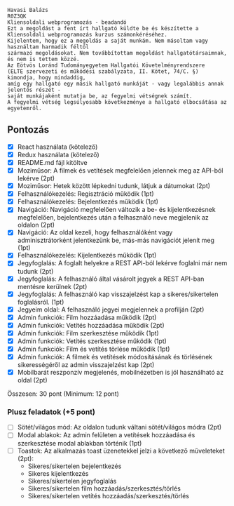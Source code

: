 ```
Havasi Balázs
R0Z3QK
Kliensoldali webprogramozás - beadandó
Ezt a megoldást a fent írt hallgató küldte be és készítette a Kliensoldali webprogramozás kurzus számonkéréséhez.
Kijelentem, hogy ez a megoldás a saját munkám. Nem másoltam vagy használtam harmadik féltől
származó megoldásokat. Nem továbbítottam megoldást hallgatótársaimnak, és nem is tettem közzé.
Az Eötvös Loránd Tudományegyetem Hallgatói Követelményrendszere
(ELTE szervezeti és működési szabályzata, II. Kötet, 74/C. §) kimondja, hogy mindaddig,
amíg egy hallgató egy másik hallgató munkáját - vagy legalábbis annak jelentős részét -
saját munkájaként mutatja be, az fegyelmi vétségnek számít.
A fegyelmi vétség legsúlyosabb következménye a hallgató elbocsátása az egyetemről.
```
## Pontozás

- [X] React használata (kötelező)
- [X] Redux használata (kötelező)
- [X] README.md fájl kitöltve
- [X] Moziműsor: A filmek és vetítések megfelelően jelennek meg az API-ból lekérve (2pt)
- [X] Moziműsor: Hetek között lépkedni tudunk, látjuk a dátumokat (2pt)
- [X] Felhasználókezelés: Regisztráció működik (1pt)
- [X] Felhasználókezelés: Bejelentkezés működik (1pt)
- [X] Navigáció: Navigáció megfelelően változik a be- és kijelentkezésnek megfelelően, bejelentkezés után a felhasználó neve megjelenik az oldalon (2pt)
- [X] Navigáció: Az oldal kezeli, hogy felhasználóként vagy adminisztrátorként jelentkezünk be, más-más navigációt jelenít meg (1pt)
- [X] Felhasználókezelés: Kijelentkezés működik (1pt)
- [X] Jegyfoglalás: A foglalt helyekre a REST API-ból lekérve foglalni már nem tudunk (2pt)
- [X] Jegyfoglalás: A felhasználó által vásárolt jegyek a REST API-ban mentésre kerülnek (2pt)
- [X] Jegyfoglalás: A felhasználó kap visszajelzést kap a sikeres/sikertelen foglalásról. (1pt)
- [X] Jegyeim oldal: A felhasználó jegyei megjelennek a profilján (2pt)
- [X] Admin funkciók: Film hozzáadása működik (2pt)
- [X] Admin funkciók: Vetítés hozzáadása működik (2pt)
- [X] Admin funkciók: Film szerkesztése működik (1pt)
- [X] Admin funkciók: Vetítés szerkesztése működik (1pt)
- [X] Admin funkciók: Film és vetítés törlése működik (1pt)
- [X] Admin funkciók: A filmek és vetítések módosításának és törlésének sikerességéről az admin visszajelzést kap (2pt)
- [X] Mobilbarát reszponzív megjelenés, mobilnézetben is jól használható az oldal (2pt)

Összesen: 30 pont (Minimum: 12 pont)

### Plusz feladatok (+5 pont)
- [ ] Sötét/világos mód: Az oldalon tudunk váltani sötét/világos módra (2pt)
- [ ] Modal ablakok: Az admin felületen a vetítések hozzáadása és szerkesztése modal ablakban történik (1pt)
- [ ] Toastok: Az alkalmazás toast üzenetekkel jelzi a következő műveleteket (2pt):
  - Sikeres/sikertelen bejelentkezés
  - Sikeres kijelentkezés
  - Sikeres/sikertelen jegyfoglalás
  - Sikeres/sikertelen film hozzáadás/szerkesztés/törlés
  - Sikeres/sikertelen vetítés hozzáadás/szerkesztés/törlés

